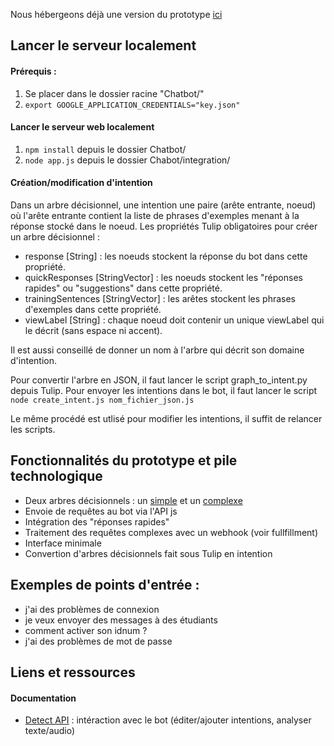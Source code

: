 Nous hébergeons déjà une version du prototype [ici](http://melvin.even.emi.u-bordeaux.fr/chatbot/index.html)

## Lancer le serveur localement

#### Prérequis : 
1. Se placer dans le dossier racine "Chatbot/"
2. ```export GOOGLE_APPLICATION_CREDENTIALS="key.json"```

#### Lancer le serveur web localement
1. ```npm install``` depuis le dossier Chatbot/
2. ```node app.js``` depuis le dossier Chabot/integration/

#### Création/modification d'intention
Dans un arbre décisionnel, une intention une paire (arête entrante, noeud) où l'arête entrante contient la liste de phrases d'exemples menant à la réponse stocké dans le noeud.
Les propriétés Tulip obligatoires pour créer un arbre décisionnel :
* response [String] : les noeuds stockent la réponse du bot dans cette propriété.
* quickResponses [StringVector] : les noeuds stockent les "réponses rapides" ou "suggestions" dans cette propriété.
* trainingSentences [StringVector] : les arêtes stockent les phrases d'exemples dans cette propriété.
* viewLabel [String] : chaque noeud doit contenir un unique viewLabel qui le décrit (sans espace ni accent).

Il est aussi conseillé de donner un nom à l'arbre qui décrit son domaine d'intention. 

Pour convertir l'arbre en JSON, il faut lancer le script graph_to_intent.py depuis Tulip.
Pour envoyer les intentions dans le bot, il faut lancer le script ```node create_intent.js nom_fichier_json.js```

Le même procédé est utlisé pour modifier les intentions, il suffit de relancer les scripts.

## Fonctionnalités du prototype et pile technologique

* Deux arbres décisionnels : un [simple](https://imgur.com/a/PdCsTNY) et un [complexe](https://imgur.com/a/qVJuVVP) 
* Envoie de requêtes au bot via l'API js
* Intégration des "réponses rapides"
* Traitement des requêtes complexes avec un webhook (voir fullfillment) 
* Interface minimale
* Convertion d'arbres décisionnels fait sous Tulip en intention

## Exemples de points d'entrée : 
* j'ai des problèmes de connexion
* je veux envoyer des messages à des étudiants
* comment activer son idnum ?
* j'ai des problèmes de mot de passe

## Liens et ressources

#### Documentation 

* [Detect API](https://github.com/googleapis/nodejs-dialogflow) : intéraction avec le bot (éditer/ajouter intentions, analyser texte/audio)

